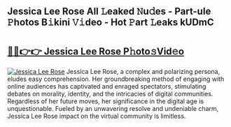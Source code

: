 ## Jessica Lee Rose All 𝙻eaked 𝙽u𝚍es - Part-uIe 𝙿hotos B𝚒kini 𝚅𝚒deo - Hot 𝙿art 𝙻eaks kUDmC

# <h2><a href="http://ld64t1u.urlbe.top/?page=Jessica+Lee+Rose">🔗🔗👉👉 Jessica Lee Rose P𝚑oto𝚜Vid𝚎o</a></h2>

[![Jessica Lee Rose](https://i.imgur.com/eBuTRDB.gif)](http://ld64t1u.urlbe.top/?page=Jessica+Lee+Rose)
Jessica Lee Rose, a complex and polarizing persona, eludes easy comprehension. Her groundbreaking method of engaging with online audiences has captivated and enraged spectators, stimulating debates on morality, identity, and the intricacies of digital communities. Regardless of her future moves, her significance in the digital age is unquestionable. Fueled by an unwavering resolve and undeniable charm, Jessica Lee Rose impact on the virtual community is limitless.
